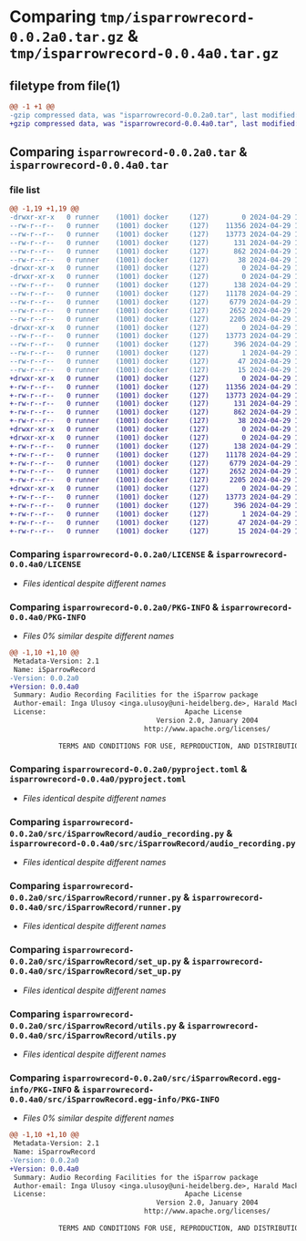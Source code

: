 # Comparing `tmp/isparrowrecord-0.0.2a0.tar.gz` & `tmp/isparrowrecord-0.0.4a0.tar.gz`

## filetype from file(1)

```diff
@@ -1 +1 @@
-gzip compressed data, was "isparrowrecord-0.0.2a0.tar", last modified: Mon Apr 29 10:55:26 2024, max compression
+gzip compressed data, was "isparrowrecord-0.0.4a0.tar", last modified: Mon Apr 29 10:57:01 2024, max compression
```

## Comparing `isparrowrecord-0.0.2a0.tar` & `isparrowrecord-0.0.4a0.tar`

### file list

```diff
@@ -1,19 +1,19 @@
-drwxr-xr-x   0 runner    (1001) docker     (127)        0 2024-04-29 10:55:26.556200 isparrowrecord-0.0.2a0/
--rw-r--r--   0 runner    (1001) docker     (127)    11356 2024-04-29 10:55:20.000000 isparrowrecord-0.0.2a0/LICENSE
--rw-r--r--   0 runner    (1001) docker     (127)    13773 2024-04-29 10:55:26.556200 isparrowrecord-0.0.2a0/PKG-INFO
--rw-r--r--   0 runner    (1001) docker     (127)      131 2024-04-29 10:55:20.000000 isparrowrecord-0.0.2a0/README.md
--rw-r--r--   0 runner    (1001) docker     (127)      862 2024-04-29 10:55:20.000000 isparrowrecord-0.0.2a0/pyproject.toml
--rw-r--r--   0 runner    (1001) docker     (127)       38 2024-04-29 10:55:26.556200 isparrowrecord-0.0.2a0/setup.cfg
-drwxr-xr-x   0 runner    (1001) docker     (127)        0 2024-04-29 10:55:26.552200 isparrowrecord-0.0.2a0/src/
-drwxr-xr-x   0 runner    (1001) docker     (127)        0 2024-04-29 10:55:26.552200 isparrowrecord-0.0.2a0/src/iSparrowRecord/
--rw-r--r--   0 runner    (1001) docker     (127)      138 2024-04-29 10:55:20.000000 isparrowrecord-0.0.2a0/src/iSparrowRecord/__init__.py
--rw-r--r--   0 runner    (1001) docker     (127)    11178 2024-04-29 10:55:20.000000 isparrowrecord-0.0.2a0/src/iSparrowRecord/audio_recording.py
--rw-r--r--   0 runner    (1001) docker     (127)     6779 2024-04-29 10:55:20.000000 isparrowrecord-0.0.2a0/src/iSparrowRecord/runner.py
--rw-r--r--   0 runner    (1001) docker     (127)     2652 2024-04-29 10:55:20.000000 isparrowrecord-0.0.2a0/src/iSparrowRecord/set_up.py
--rw-r--r--   0 runner    (1001) docker     (127)     2205 2024-04-29 10:55:20.000000 isparrowrecord-0.0.2a0/src/iSparrowRecord/utils.py
-drwxr-xr-x   0 runner    (1001) docker     (127)        0 2024-04-29 10:55:26.556200 isparrowrecord-0.0.2a0/src/iSparrowRecord.egg-info/
--rw-r--r--   0 runner    (1001) docker     (127)    13773 2024-04-29 10:55:26.000000 isparrowrecord-0.0.2a0/src/iSparrowRecord.egg-info/PKG-INFO
--rw-r--r--   0 runner    (1001) docker     (127)      396 2024-04-29 10:55:26.000000 isparrowrecord-0.0.2a0/src/iSparrowRecord.egg-info/SOURCES.txt
--rw-r--r--   0 runner    (1001) docker     (127)        1 2024-04-29 10:55:26.000000 isparrowrecord-0.0.2a0/src/iSparrowRecord.egg-info/dependency_links.txt
--rw-r--r--   0 runner    (1001) docker     (127)       47 2024-04-29 10:55:26.000000 isparrowrecord-0.0.2a0/src/iSparrowRecord.egg-info/requires.txt
--rw-r--r--   0 runner    (1001) docker     (127)       15 2024-04-29 10:55:26.000000 isparrowrecord-0.0.2a0/src/iSparrowRecord.egg-info/top_level.txt
+drwxr-xr-x   0 runner    (1001) docker     (127)        0 2024-04-29 10:57:01.175740 isparrowrecord-0.0.4a0/
+-rw-r--r--   0 runner    (1001) docker     (127)    11356 2024-04-29 10:56:57.000000 isparrowrecord-0.0.4a0/LICENSE
+-rw-r--r--   0 runner    (1001) docker     (127)    13773 2024-04-29 10:57:01.175740 isparrowrecord-0.0.4a0/PKG-INFO
+-rw-r--r--   0 runner    (1001) docker     (127)      131 2024-04-29 10:56:57.000000 isparrowrecord-0.0.4a0/README.md
+-rw-r--r--   0 runner    (1001) docker     (127)      862 2024-04-29 10:56:57.000000 isparrowrecord-0.0.4a0/pyproject.toml
+-rw-r--r--   0 runner    (1001) docker     (127)       38 2024-04-29 10:57:01.175740 isparrowrecord-0.0.4a0/setup.cfg
+drwxr-xr-x   0 runner    (1001) docker     (127)        0 2024-04-29 10:57:01.171740 isparrowrecord-0.0.4a0/src/
+drwxr-xr-x   0 runner    (1001) docker     (127)        0 2024-04-29 10:57:01.171740 isparrowrecord-0.0.4a0/src/iSparrowRecord/
+-rw-r--r--   0 runner    (1001) docker     (127)      138 2024-04-29 10:56:57.000000 isparrowrecord-0.0.4a0/src/iSparrowRecord/__init__.py
+-rw-r--r--   0 runner    (1001) docker     (127)    11178 2024-04-29 10:56:57.000000 isparrowrecord-0.0.4a0/src/iSparrowRecord/audio_recording.py
+-rw-r--r--   0 runner    (1001) docker     (127)     6779 2024-04-29 10:56:57.000000 isparrowrecord-0.0.4a0/src/iSparrowRecord/runner.py
+-rw-r--r--   0 runner    (1001) docker     (127)     2652 2024-04-29 10:56:57.000000 isparrowrecord-0.0.4a0/src/iSparrowRecord/set_up.py
+-rw-r--r--   0 runner    (1001) docker     (127)     2205 2024-04-29 10:56:57.000000 isparrowrecord-0.0.4a0/src/iSparrowRecord/utils.py
+drwxr-xr-x   0 runner    (1001) docker     (127)        0 2024-04-29 10:57:01.175740 isparrowrecord-0.0.4a0/src/iSparrowRecord.egg-info/
+-rw-r--r--   0 runner    (1001) docker     (127)    13773 2024-04-29 10:57:01.000000 isparrowrecord-0.0.4a0/src/iSparrowRecord.egg-info/PKG-INFO
+-rw-r--r--   0 runner    (1001) docker     (127)      396 2024-04-29 10:57:01.000000 isparrowrecord-0.0.4a0/src/iSparrowRecord.egg-info/SOURCES.txt
+-rw-r--r--   0 runner    (1001) docker     (127)        1 2024-04-29 10:57:01.000000 isparrowrecord-0.0.4a0/src/iSparrowRecord.egg-info/dependency_links.txt
+-rw-r--r--   0 runner    (1001) docker     (127)       47 2024-04-29 10:57:01.000000 isparrowrecord-0.0.4a0/src/iSparrowRecord.egg-info/requires.txt
+-rw-r--r--   0 runner    (1001) docker     (127)       15 2024-04-29 10:57:01.000000 isparrowrecord-0.0.4a0/src/iSparrowRecord.egg-info/top_level.txt
```

### Comparing `isparrowrecord-0.0.2a0/LICENSE` & `isparrowrecord-0.0.4a0/LICENSE`

 * *Files identical despite different names*

### Comparing `isparrowrecord-0.0.2a0/PKG-INFO` & `isparrowrecord-0.0.4a0/PKG-INFO`

 * *Files 0% similar despite different names*

```diff
@@ -1,10 +1,10 @@
 Metadata-Version: 2.1
 Name: iSparrowRecord
-Version: 0.0.2a0
+Version: 0.0.4a0
 Summary: Audio Recording Facilities for the iSparrow package
 Author-email: Inga Ulusoy <inga.ulusoy@uni-heidelberg.de>, Harald Mack <harald.mack@iwr.uni-heidelberg.de>
 License:                                  Apache License
                                    Version 2.0, January 2004
                                 http://www.apache.org/licenses/
         
            TERMS AND CONDITIONS FOR USE, REPRODUCTION, AND DISTRIBUTION
```

### Comparing `isparrowrecord-0.0.2a0/pyproject.toml` & `isparrowrecord-0.0.4a0/pyproject.toml`

 * *Files identical despite different names*

### Comparing `isparrowrecord-0.0.2a0/src/iSparrowRecord/audio_recording.py` & `isparrowrecord-0.0.4a0/src/iSparrowRecord/audio_recording.py`

 * *Files identical despite different names*

### Comparing `isparrowrecord-0.0.2a0/src/iSparrowRecord/runner.py` & `isparrowrecord-0.0.4a0/src/iSparrowRecord/runner.py`

 * *Files identical despite different names*

### Comparing `isparrowrecord-0.0.2a0/src/iSparrowRecord/set_up.py` & `isparrowrecord-0.0.4a0/src/iSparrowRecord/set_up.py`

 * *Files identical despite different names*

### Comparing `isparrowrecord-0.0.2a0/src/iSparrowRecord/utils.py` & `isparrowrecord-0.0.4a0/src/iSparrowRecord/utils.py`

 * *Files identical despite different names*

### Comparing `isparrowrecord-0.0.2a0/src/iSparrowRecord.egg-info/PKG-INFO` & `isparrowrecord-0.0.4a0/src/iSparrowRecord.egg-info/PKG-INFO`

 * *Files 0% similar despite different names*

```diff
@@ -1,10 +1,10 @@
 Metadata-Version: 2.1
 Name: iSparrowRecord
-Version: 0.0.2a0
+Version: 0.0.4a0
 Summary: Audio Recording Facilities for the iSparrow package
 Author-email: Inga Ulusoy <inga.ulusoy@uni-heidelberg.de>, Harald Mack <harald.mack@iwr.uni-heidelberg.de>
 License:                                  Apache License
                                    Version 2.0, January 2004
                                 http://www.apache.org/licenses/
         
            TERMS AND CONDITIONS FOR USE, REPRODUCTION, AND DISTRIBUTION
```

